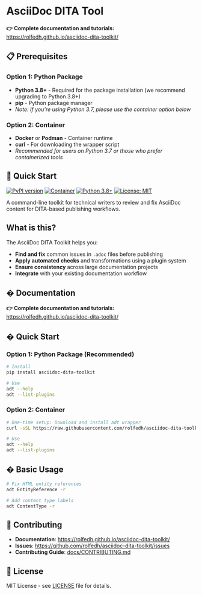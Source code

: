 # AsciiDoc DITA Tool

**👉 Complete documentation and tutorials:** https://rolfedh.github.io/asciidoc-dita-toolkit/
## 📋 Prerequisites

### Option 1: Python Package
- **Python 3.8+** - Required for the package installation (we recommend upgrading to Python 3.8+)
- **pip** - Python package manager
- *Note: If you're using Python 3.7, please use the container option below*

### Option 2: Container
- **Docker** or **Podman** - Container runtime
- **curl** - For downloading the wrapper script
- *Recommended for users on Python 3.7 or those who prefer containerized tools*

## 🚀 Quick Start

[![PyPI version](https://img.shields.io/pypi/v/asciidoc-dita-toolkit.svg)](https://pypi.org/project/asciidoc-dita-toolkit/)
[![Container](https://img.shields.io/badge/container-ghcr.io-blue?logo=docker)](https://github.com/rolfedh/asciidoc-dita-toolkit/pkgs/container/asciidoc-dita-toolkit-prod)
[![Python 3.8+](https://img.shields.io/badge/python-3.8+-blue.svg)](https://www.python.org/downloads/)
[![License: MIT](https://img.shields.io/badge/License-MIT-yellow.svg)](https://opensource.org/licenses/MIT)

A command-line toolkit for technical writers to review and fix AsciiDoc content for DITA-based publishing workflows.

##  What is this?

The AsciiDoc DITA Toolkit helps you:

- **Find and fix** common issues in `.adoc` files before publishing
- **Apply automated checks** and transformations using a plugin system
- **Ensure consistency** across large documentation projects
- **Integrate** with your existing documentation workflow

## � Documentation

**👉 Complete documentation and tutorials:** https://rolfedh.github.io/asciidoc-dita-toolkit/

## � Quick Start

### Option 1: Python Package (Recommended)

```sh
# Install
pip install asciidoc-dita-toolkit

# Use
adt --help
adt --list-plugins
```

### Option 2: Container

```sh
# One-time setup: Download and install adt wrapper
curl -sSL https://raw.githubusercontent.com/rolfedh/asciidoc-dita-toolkit/main/scripts/adt-docker -o /usr/local/bin/adt && chmod +x /usr/local/bin/adt

# Use
adt --help
adt --list-plugins
```

## � Basic Usage

```sh
# Fix HTML entity references
adt EntityReference -r

# Add content type labels
adt ContentType -r
```

## 🤝 Contributing

- **Documentation**: https://rolfedh.github.io/asciidoc-dita-toolkit/
- **Issues**: https://github.com/rolfedh/asciidoc-dita-toolkit/issues
- **Contributing Guide**: [docs/CONTRIBUTING.md](docs/CONTRIBUTING.md)

## 📄 License

MIT License - see [LICENSE](LICENSE) file for details.
